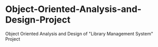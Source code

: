 # Object-Oriented-Analysis-and-Design-Project
Object Oriented Analysis and Design of "Library Management System" Project
